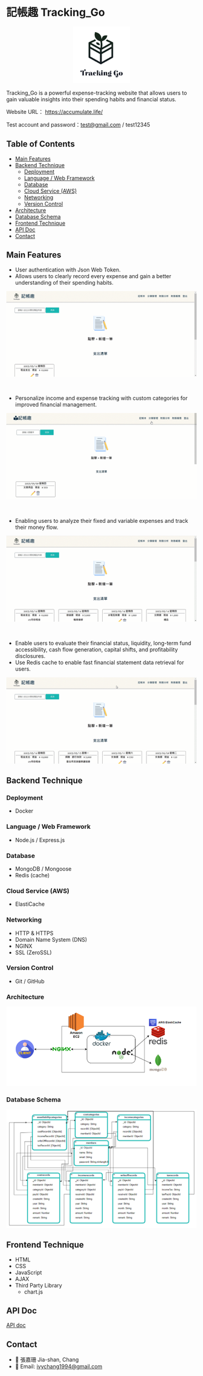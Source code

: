 # 記帳趣 Tracking_Go

<p align="center">
  <img src="/public/images/logo.jpg" width="150px">
</p>

Tracking_Go is a powerful expense-tracking website that allows users to gain valuable insights into their spending habits and financial status.

Website URL： <https://accumulate.life/>

Test account and password：test@gmail.com / test12345

## Table of Contents

* [Main Features](#main-features)
* [Backend Technique](#backend-technique)
   - [Deployment](#deployment)
   - [Language / Web Framework](#language)
   - [Database](#database)
   - [Cloud Service (AWS)](#cloudservice)
   - [Networking](#networking)
   - [Version Control](#version)
* [Architecture](#architecture)
* [Database Schema](#databaseschema)
* [Frontend Technique](#frontend-technique)
* [API Doc](#api)
* [Contact](#contact)
## Main Features <a name="main-features"></a>

* User authentication with Json Web Token.
* Allows users to clearly record every expense and gain a better understanding of their spending habits.

![image](/public/images/add_record.gif)

</br>

* Personalize income and expense tracking with custom categories for improved financial management.

![image](/public/images/add_category.gif)

</br>

* Enabling users to analyze their fixed and variable expenses and track their money flow.

![image](/public/images/analyze.gif)

</br>

* Enable users to evaluate their financial status, liquidity, long-term fund accessibility, cash flow generation, capital shifts, and profitability disclosures.
* Use Redis cache to enable fast financial statement data retrieval for users.

![image](/public/images/report.gif)

## Backend Technique <a name="backend-technique"></a>

### Deployment <a name="deployment"></a>

* Docker

### Language / Web Framework <a name="language"></a>

* Node.js / Express.js

### Database <a name="database"></a>

* MongoDB / Mongoose
* Redis (cache)

### Cloud Service (AWS) <a name="cloudservice"></a>

* ElastiCache

### Networking <a name="networking"></a>

* HTTP & HTTPS
* Domain Name System (DNS)
* NGINX
* SSL (ZeroSSL)

### Version Control <a name="version"></a>

* Git / GitHub

### Architecture <a name="architecture"></a>

![image](/public/images/Server_Architecture.png)

### Database Schema <a name="databaseschema"></a>

![image](/public/images/DBschema.png)

## Frontend Technique <a name="frontend-technique"></a>

* HTML
* CSS
* JavaScript
* AJAX
* Third Party Library
   - chart.js

## API Doc <a name="api"></a>

[API doc](https://app.swaggerhub.com/apis-docs/IVYCHANG1994_1/Tracking_Go/1.0.0)
## Contact <a name="contact"></a>

* :woman: 張嘉珊 Jia-shan, Chang
* :e-mail: Email: ivychang1994@gmail.com